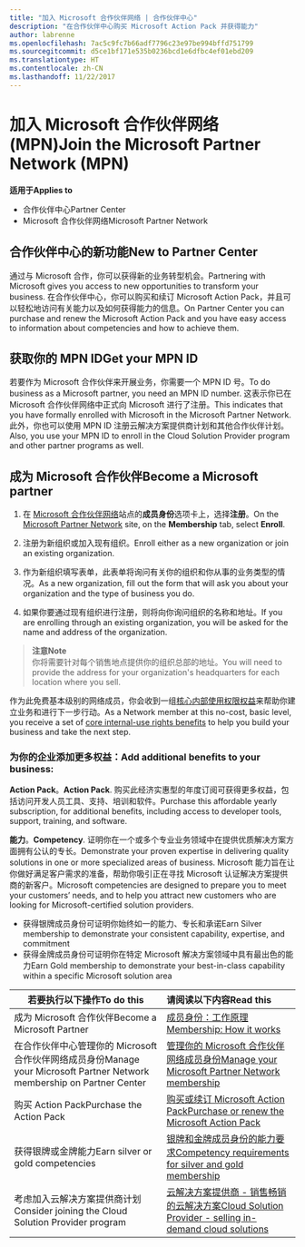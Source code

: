 ```yaml
---
title: "加入 Microsoft 合作伙伴网络 | 合作伙伴中心"
description: "在合作伙伴中心购买 Microsoft Action Pack 并获得能力"
author: labrenne
ms.openlocfilehash: 7ac5c9fc7b66adf7796c23e97be994bffd751799
ms.sourcegitcommit: d5ce1bf171e535b0236bcd1e6dfbc4ef01ebd209
ms.translationtype: HT
ms.contentlocale: zh-CN
ms.lasthandoff: 11/22/2017
---
```

# <a name="join-the-microsoft-partner-network-mpn"></a><span data-ttu-id="31af5-103">加入 Microsoft 合作伙伴网络 (MPN)</span><span class="sxs-lookup"><span data-stu-id="31af5-103">Join the Microsoft Partner Network (MPN)</span></span>

**<span data-ttu-id="31af5-104">适用于</span><span class="sxs-lookup"><span data-stu-id="31af5-104">Applies to</span></span>**

-  <span data-ttu-id="31af5-105">合作伙伴中心</span><span class="sxs-lookup"><span data-stu-id="31af5-105">Partner Center</span></span>
-  <span data-ttu-id="31af5-106">Microsoft 合作伙伴网络</span><span class="sxs-lookup"><span data-stu-id="31af5-106">Microsoft Partner Network</span></span>

## <a name="new-to-partner-center"></a><span data-ttu-id="31af5-107">合作伙伴中心的新功能</span><span class="sxs-lookup"><span data-stu-id="31af5-107">New to Partner Center</span></span>

 <span data-ttu-id="31af5-108">通过与 Microsoft 合作，你可以获得新的业务转型机会。</span><span class="sxs-lookup"><span data-stu-id="31af5-108">Partnering with Microsoft gives you access to new opportunities to transform your business.</span></span> <span data-ttu-id="31af5-109">在合作伙伴中心，你可以购买和续订 Microsoft Action Pack，并且可以轻松地访问有关能力以及如何获得能力的信息。</span><span class="sxs-lookup"><span data-stu-id="31af5-109">On Partner Center you can purchase and renew the Microsoft Action Pack and you have easy access to information about competencies and how to achieve them.</span></span>

## <a name="get-your-mpn-id"></a><span data-ttu-id="31af5-110">获取你的 MPN ID</span><span class="sxs-lookup"><span data-stu-id="31af5-110">Get your MPN ID</span></span>

<span data-ttu-id="31af5-111">若要作为 Microsoft 合作伙伴来开展业务，你需要一个 MPN ID 号。</span><span class="sxs-lookup"><span data-stu-id="31af5-111">To do business as a Microsoft partner, you need an MPN ID number.</span></span> <span data-ttu-id="31af5-112">这表示你已在 Microsoft 合作伙伴网络中正式向 Microsoft 进行了注册。</span><span class="sxs-lookup"><span data-stu-id="31af5-112">This indicates that you have formally enrolled with Microsoft in the Microsoft Partner Network.</span></span> <span data-ttu-id="31af5-113">此外，你也可以使用 MPN ID 注册云解决方案提供商计划和其他合作伙伴计划。</span><span class="sxs-lookup"><span data-stu-id="31af5-113">Also, you use your MPN ID to enroll in the Cloud Solution Provider program and other partner programs as well.</span></span>  

## <a name="become-a-microsoft-partner"></a><span data-ttu-id="31af5-114">成为 Microsoft 合作伙伴</span><span class="sxs-lookup"><span data-stu-id="31af5-114">Become a Microsoft partner</span></span>

1.  <span data-ttu-id="31af5-115">在 [Microsoft 合作伙伴网络](https://partner.microsoft.com/en-us/membership)站点的**成员身份**选项卡上，选择**注册**。</span><span class="sxs-lookup"><span data-stu-id="31af5-115">On the [Microsoft Partner Network](https://partner.microsoft.com/en-us/membership) site, on the **Membership** tab, select **Enroll**.</span></span> 

2.  <span data-ttu-id="31af5-116">注册为新组织或加入现有组织。</span><span class="sxs-lookup"><span data-stu-id="31af5-116">Enroll either as a new organization or join an existing organization.</span></span>

3.  <span data-ttu-id="31af5-117">作为新组织填写表单，此表单将询问有关你的组织和你从事的业务类型的情况。</span><span class="sxs-lookup"><span data-stu-id="31af5-117">As a new organization, fill out the form that will ask you about your organization and the type of business you do.</span></span>

4.  <span data-ttu-id="31af5-118">如果你要通过现有组织进行注册，则将向你询问组织的名称和地址。</span><span class="sxs-lookup"><span data-stu-id="31af5-118">If you are enrolling through an existing organization, you will be asked for the name and address of the organization.</span></span>

>**<span data-ttu-id="31af5-119">注意</span><span class="sxs-lookup"><span data-stu-id="31af5-119">Note</span></span>**<br> <span data-ttu-id="31af5-120">你将需要针对每个销售地点提供你的组织总部的地址。</span><span class="sxs-lookup"><span data-stu-id="31af5-120">You will need to provide the address for your organization's headquarters for each location where you sell.</span></span>

<span data-ttu-id="31af5-121">作为此免费基本级别的网络成员，你会收到一组[核心内部使用权限权益](https://partner.microsoft.com/membership/core-benefits)来帮助你建立业务和进行下一步行动。</span><span class="sxs-lookup"><span data-stu-id="31af5-121">As a Network member at this no-cost, basic level, you receive a set of [core internal-use rights benefits](https://partner.microsoft.com/membership/core-benefits) to help you build your business and take the next step.</span></span> 

### <a name="add-additional-benefits-to-your-business"></a><span data-ttu-id="31af5-122">为你的企业添加更多权益：</span><span class="sxs-lookup"><span data-stu-id="31af5-122">Add additional benefits to your business:</span></span> 

<span data-ttu-id="31af5-123">**Action Pack**。</span><span class="sxs-lookup"><span data-stu-id="31af5-123">**Action Pack**.</span></span> <span data-ttu-id="31af5-124">购买此经济实惠型的年度订阅可获得更多权益，包括访问开发人员工具、支持、培训和软件。</span><span class="sxs-lookup"><span data-stu-id="31af5-124">Purchase this affordable yearly subscription, for additional benefits, including access to developer tools, support, training, and software.</span></span>

<span data-ttu-id="31af5-125">**能力**。</span><span class="sxs-lookup"><span data-stu-id="31af5-125">**Competency**.</span></span> <span data-ttu-id="31af5-126">证明你在一个或多个专业业务领域中在提供优质解决方案方面拥有公认的专长。</span><span class="sxs-lookup"><span data-stu-id="31af5-126">Demonstrate your proven expertise in delivering quality solutions in one or more specialized areas of business.</span></span> <span data-ttu-id="31af5-127">Microsoft 能力旨在让你做好满足客户需求的准备，帮助你吸引正在寻找 Microsoft 认证解决方案提供商的新客户。</span><span class="sxs-lookup"><span data-stu-id="31af5-127">Microsoft competencies are designed to prepare you to meet your customers’ needs, and to help you attract new customers who are looking for Microsoft-certified solution providers.</span></span> 

- <span data-ttu-id="31af5-128">获得银牌成员身份可证明你始终如一的能力、专长和承诺</span><span class="sxs-lookup"><span data-stu-id="31af5-128">Earn Silver membership to demonstrate your consistent capability, expertise, and commitment</span></span>
- <span data-ttu-id="31af5-129">获得金牌成员身份可证明你在特定 Microsoft 解决方案领域中具有最出色的能力</span><span class="sxs-lookup"><span data-stu-id="31af5-129">Earn Gold membership to demonstrate your best-in-class capability within a specific Microsoft solution area</span></span>

|**<span data-ttu-id="31af5-130">若要执行以下操作</span><span class="sxs-lookup"><span data-stu-id="31af5-130">To do this</span></span>**   |**<span data-ttu-id="31af5-131">请阅读以下内容</span><span class="sxs-lookup"><span data-stu-id="31af5-131">Read this</span></span>**   |
|------------------|:---------------|
|<span data-ttu-id="31af5-132">成为 Microsoft 合作伙伴</span><span class="sxs-lookup"><span data-stu-id="31af5-132">Become a Microsoft Partner</span></span>|[<span data-ttu-id="31af5-133">成员身份：工作原理</span><span class="sxs-lookup"><span data-stu-id="31af5-133">Membership: How it works</span></span>](https://partner.microsoft.com/membership/how-it-works)|
<span data-ttu-id="31af5-134">在合作伙伴中心管理你的 Microsoft 合作伙伴网络成员身份</span><span class="sxs-lookup"><span data-stu-id="31af5-134">Manage your Microsoft Partner Network membership on Partner Center</span></span>   |[<span data-ttu-id="31af5-135">管理你的 Microsoft 合作伙伴网络成员身份</span><span class="sxs-lookup"><span data-stu-id="31af5-135">Manage your Microsoft Partner Network membership</span></span>](mpn-overview.md)
|<span data-ttu-id="31af5-136">购买 Action Pack</span><span class="sxs-lookup"><span data-stu-id="31af5-136">Purchase the Action Pack</span></span>   |[<span data-ttu-id="31af5-137">购买或续订 Microsoft Action Pack</span><span class="sxs-lookup"><span data-stu-id="31af5-137">Purchase or renew the Microsoft Action Pack</span></span>](https://msdn.microsoft.com/partner-center/mpn-get-action-pack)|
|<span data-ttu-id="31af5-138">获得银牌或金牌能力</span><span class="sxs-lookup"><span data-stu-id="31af5-138">Earn silver or gold competencies</span></span>   |[<span data-ttu-id="31af5-139">银牌和金牌成员身份的能力要求</span><span class="sxs-lookup"><span data-stu-id="31af5-139">Competency requirements for silver and gold membership</span></span>](https://msdn.microsoft.com/en-us/partner-center/learn-about-competencies)|
|<span data-ttu-id="31af5-140">考虑加入云解决方案提供商计划</span><span class="sxs-lookup"><span data-stu-id="31af5-140">Consider joining the Cloud Solution Provider program</span></span>|[<span data-ttu-id="31af5-141">云解决方案提供商 - 销售畅销的云解决方案</span><span class="sxs-lookup"><span data-stu-id="31af5-141">Cloud Solution Provider - selling in-demand cloud solutions</span></span>](csp-overview.md)|
